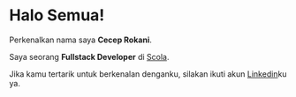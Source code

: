 # Halo Semua! 

Perkenalkan nama saya **Cecep Rokani**.

Saya seorang **Fullstack Developer** di [Scola](https://www.scola.id/).

Jika kamu tertarik untuk berkenalan denganku, silakan ikuti akun [Linkedin](https://www.linkedin.com/in/cecep-rokani/)ku ya.

